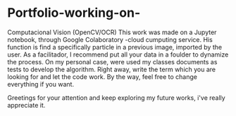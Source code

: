 # Portfolio-working-on-
Computacional Vision (OpenCV/OCR)
This work was made on a Jupyter notebook, through Google Colaboratory -cloud cumputing service.
His function is find a specifically particle in a previous image, imported by the user. As a facilitador, I recommend put all your data in a foulder to dynamize the process. On my personal case, were used my classes documents as tests to develop the algorithm. 
Right away, write the term which you are looking for and let the code work.
By the way, feel free to change everything if you want.

Greetings for your attention and keep exploring my future works, i've really appreciate it.

